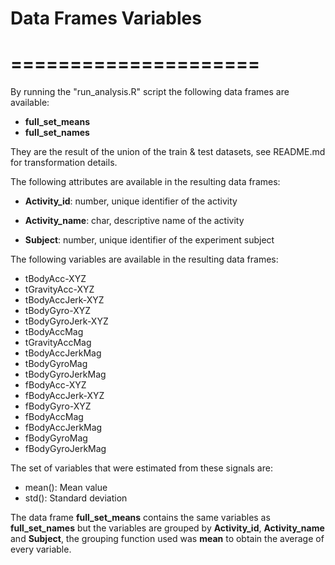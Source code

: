 # Data Frames Variables
# =====================

By running the "run_analysis.R" script the following data frames are available:

* **full_set_means**
* **full_set_names**

They are the result of the union of the train & test datasets, see README.md for transformation details.

The following attributes are available in the resulting data frames:

* __Activity_id__: number, unique identifier of the activity

* __Activity_name__: char, descriptive name of the activity

* __Subject__: number, unique identifier of the experiment subject

The following variables are available in the resulting data frames:

* tBodyAcc-XYZ
* tGravityAcc-XYZ
* tBodyAccJerk-XYZ
* tBodyGyro-XYZ
* tBodyGyroJerk-XYZ
* tBodyAccMag
* tGravityAccMag
* tBodyAccJerkMag
* tBodyGyroMag
* tBodyGyroJerkMag
* fBodyAcc-XYZ
* fBodyAccJerk-XYZ
* fBodyGyro-XYZ
* fBodyAccMag
* fBodyAccJerkMag
* fBodyGyroMag
* fBodyGyroJerkMag

The set of variables that were estimated from these signals are:

- mean(): Mean value
- std(): Standard deviation

The data frame **full_set_means** contains the same variables as **full_set_names** but the
variables are grouped by __Activity_id__, __Activity_name__ and __Subject__, the grouping function used was
**mean** to obtain the average of every variable.
